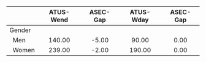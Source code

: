 
|                      |    ATUS-Wend |     ASEC-Gap |    ATUS-Wday |     ASEC-Gap |
| -------------------- | :----------: | :----------: | :----------: | :----------: |
| Gender               |              |              |              |              |
| &nbsp;&nbsp;Men      |       140.00 |        -5.00 |        90.00 |         0.00 |
| &nbsp;&nbsp;Women    |       239.00 |        -2.00 |       190.00 |         0.00 |

